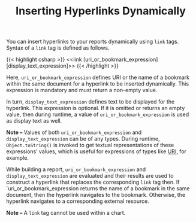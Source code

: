 ﻿---
title: Inserting Hyperlinks Dynamically
description: "Insert hyperlinks into your document dynamically when building a report Java."
type: docs
weight: 80
url: /java/inserting-hyperlinks-dynamically/
---

You can insert hyperlinks to your reports dynamically using `link` tags. Syntax of a `link` tag is defined as follows.

{{< highlight csharp >}}
<<link [uri_or_bookmark_expression] [display_text_expression]>>
{{< /highlight >}}

Here, `uri_or_bookmark_expression` defines URI or the name of a bookmark within the same document for a hyperlink to be inserted dynamically. This expression is mandatory and must return a non-empty value.

In turn, `display_text_expression` defines text to be displayed for the hyperlink. This expression is optional. If it is omitted or returns an empty value, then during runtime, a value of `uri_or_bookmark_expression` is used as display text as well.

**Note –** Values of both `uri_or_bookmark_expression` and `display_text_expression` can be of any types. During runtime, `Object.toString()` is invoked to get textual representations of these expressions’ values, which is useful for expressions of types like [URI](http://docs.oracle.com/javase/7/docs/api/java/net/URI.html), for example. 

While building a report, `uri_or_bookmark_expression` and `display_text_expression` are evaluated and their results are used to construct a hyperlink that replaces the corresponding `link` tag then. If `uri_or_bookmark_expression returns the name of a bookmark in the same document, then the hyperlink navigates to the bookmark. Otherwise, the hyperlink navigates to a corresponding external resource.

**Note –** A `link` tag cannot be used within a chart.